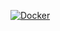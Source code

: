 [![Docker](https://github.com/Seji64/SniDust/actions/workflows/docker-publish.yml/badge.svg)](https://github.com/Seji64/SniDust/actions/workflows/docker-publish.yml)

